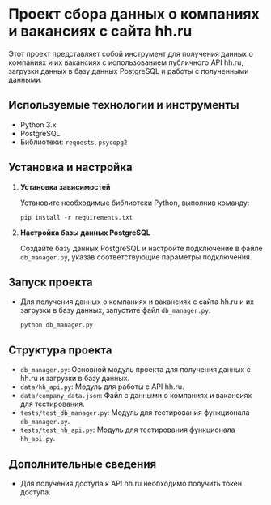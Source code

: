# Проект сбора данных о компаниях и вакансиях с сайта hh.ru

Этот проект представляет собой инструмент для получения данных о компаниях и их вакансиях с использованием публичного API hh.ru, загрузки данных в базу данных PostgreSQL и работы с полученными данными.

## Используемые технологии и инструменты

- Python 3.x
- PostgreSQL
- Библиотеки: `requests`, `psycopg2`

## Установка и настройка

1. **Установка зависимостей**

    Установите необходимые библиотеки Python, выполнив команду:

    ```
    pip install -r requirements.txt
    ```

2. **Настройка базы данных PostgreSQL**

    Создайте базу данных PostgreSQL и настройте подключение в файле `db_manager.py`, указав соответствующие параметры подключения.

## Запуск проекта

- Для получения данных о компаниях и вакансиях с сайта hh.ru и их загрузки в базу данных, запустите файл `db_manager.py`.

    ```
    python db_manager.py
    ```

## Структура проекта

- `db_manager.py`: Основной модуль проекта для получения данных с hh.ru и загрузки в базу данных.
- `data/hh_api.py`: Модуль для работы с API hh.ru.
- `data/company_data.json`: Файл с данными о компаниях и вакансиях для тестирования.
- `tests/test_db_manager.py`: Модуль для тестирования функционала `db_manager.py`.
- `tests/test_hh_api.py`: Модуль для тестирования функционала `hh_api.py`.

## Дополнительные сведения

- Для получения доступа к API hh.ru необходимо получить токен доступа.
